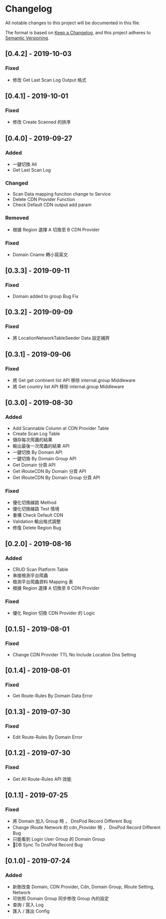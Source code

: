 # Changelog
All notable changes to this project will be documented in this file.

The format is based on [Keep a Changelog](https://keepachangelog.com/en/1.0.0/),
and this project adheres to [Semantic Versioning](https://semver.org/spec/v2.0.0.html).

## [0.4.2] - 2019-10-03
### Fixed
- 修改 Get Last Scan Log Output 格式

## [0.4.1] - 2019-10-01
### Fixed
- 修改 Create Scanned 的排序

## [0.4.0] - 2019-09-27
### Added
- 一鍵切換 All
- Get Last Scan Log

### Changed
- Scan Data mapping funciton change to Service
- Delete CDN Provider Function
- Check Default CDN output add param

### Removed
- 根據 Region 選擇 A 切換至 B CDN Provider

### Fixed
- Domain Cname 轉小寫英文

## [0.3.3] - 2019-09-11
### Fixed
- Domain added to group Bug Fix

## [0.3.2] - 2019-09-09
### Fixed
- 將 LocationNetworkTableSeeder Data 設定補齊

## [0.3.1] - 2019-09-06
### Fixed
- 將 Get get continent list API 移除 internal.group Middleware
- 將 Get country list API 移除 internal.group Middleware

## [0.3.0] - 2019-08-30
### Added
- Add Scannable Column at CDN Provider Table
- Create Scan Log Table
- 儲存每次爬蟲的結果
- 輸出最後一次爬蟲的結果 API
- 一鍵切換 By Domain API
- 一鍵切換 By Domain Group API
- Get Domain 分頁 API
- Get iRouteCDN By Domain 分頁 API
- Get iRouteCDN By Domain Group 分頁 API

### Fixed
- 優化切換線路 Method
- 優化切換線路 Test 情境
- 重構 Check Default CDN
- Validation 輸出格式調整
- 修復 Delete Region Bug

## [0.2.0] - 2019-08-16
### Added
- CRUD Scan Platform Table 
- 串接檢測平台爬蟲
- 檢測平台爬蟲資料 Mapping 表
- 根據 Region 選擇 A 切換至 B CDN Provider

### Fixed
- 優化 Region 切換 CDN Provider 的 Logic

## [0.1.5] - 2019-08-01
### Fixed
- Change CDN Provider TTL No Include Location Dns Setting

## [0.1.4] - 2019-08-01
### Fixed
- Get Route-Rules By Domain Data Error

## [0.1.3] - 2019-07-30
### Fixed
- Edit Route-Rules By Domain Error

## [0.1.2] - 2019-07-30
### Fixed
- Get All Route-Rules API 效能

## [0.1.1] - 2019-07-25
### Fixed
- 將 Domain 加入 Group 時 ， DnsPod Record Different Bug
- Change IRoute Network 的 cdn_Provider 時 ， DnsPod Record Different Bug
- 只能看到 Login User Group 的 Domain Group
- DB Sync To DnsPod Record Bug

## [0.1.0] - 2019-07-24
### Added
- 新刪改查 Domain, CDN Provider, Cdn, Domain Group, IRoute Setting, Network
- 可依照 Domain Group 同步修改 Group 內的設定
- 查詢 / 寫入 Log
- 匯入 / 匯出 Config
